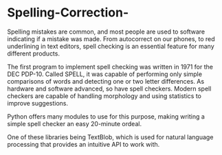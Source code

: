 # Spelling-Correction-
Spelling mistakes are common, and most people are used to software indicating if a mistake was made. From autocorrect on our phones, to red underlining in text editors, spell checking is an essential feature for many different products.

The first program to implement spell checking was written in 1971 for the DEC PDP-10. Called SPELL, it was capable of performing only simple comparisons of words and detecting one or two letter differences. As hardware and software advanced, so have spell checkers. Modern spell checkers are capable of handling morphology and using statistics to improve suggestions.

Python offers many modules to use for this purpose, making writing a simple spell checker an easy 20-minute ordeal.

One of these libraries being TextBlob, which is used for natural language processing that provides an intuitive API to work with.
